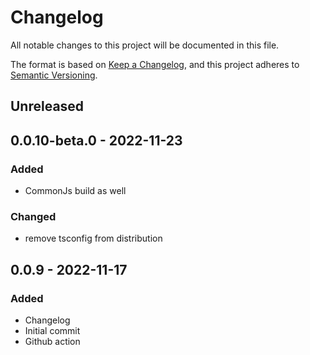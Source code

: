 # Changelog

All notable changes to this project will be documented in this file.

The format is based on [Keep a Changelog](https://keepachangelog.com/en/1.0.0/),
and this project adheres to [Semantic Versioning](https://semver.org/spec/v2.0.0.html).

## Unreleased

## 0.0.10-beta.0 - 2022-11-23
### Added
- CommonJs build as well

### Changed
- remove tsconfig from distribution

## 0.0.9 - 2022-11-17
### Added
- Changelog
- Initial commit
- Github action
